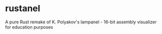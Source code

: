 # rustanel
A pure Rust remake of K. Polyakov's lampanel - 16-bit assembly visualizer for education purposes
